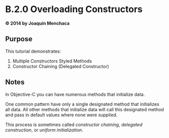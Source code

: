 # B.2.0 Overloading Constructors
**© 2014 by Joaquín Menchaca**

## Purpose

This tutorial demonstrates:

1. Multiple Constructors Styled Methods
3. Constructor Chaining (Delegated Constructor)

## Notes

In Objective-C you can have numerous methods that initialize data.  

One common pattern have only a single designated method that initializes all data.  All other methods that initialize data will call this designated method and pass in default values where none were supplied.  

This process is sometimes called *constructor chaining*, *delegated construction*, or *uniform initialization*.
